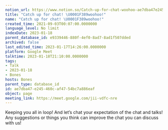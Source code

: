 ```yaml
---
notion_url: https://www.notion.so/Catch-up-for-chat-woohoo-ae7dba47e245460caf4754bc7a886eaf
title: "Catch up for chat! \U0001F389woohoo!"
name: "Catch up for chat! \U0001F389woohoo!"
created_time: 2021-09-03T00:07:00.0000000
language_level: No limit
indexDate: 2023-01-18
parent_database_id: e9339446-880f-4ef0-8ad7-8ad1f507dded
archived: false
last_edited_time: 2023-01-17T14:26:00.0000000
platform: Google Meet
talktime: 2023-01-18T21:10:00.0000000
tags:
- Talk
- 2023-01-18
- Bones
hosts: Bones
parent_type: database_id
id: ae7dba47-e245-460c-af47-54bc7a886eaf
object: page
meeting_link: https://meet.google.com/jii-vdfc-nre
---
```


Keeping you all in loop! And let’s chat your expectation of the chat and talks!
Any suggestions or things you think can improve the chat you can discuss with us!





